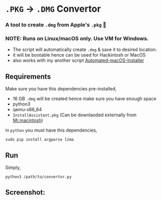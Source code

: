 # `.PKG` -> `.DMG` Convertor
### A tool to create `.dmg` from Apple's `.pkg` 🎊
### NOTE: Runs on Linux/macOS only. Use VM for Windows.
- The script will automatically create `.dmg` & save it to desired location.
- it will be bootable hence can be used for Hackintosh or MacOS
- also works with my another script [Automated-macOS-Installer](https://www.github.com/cdude1909/Automated-macOS-Installer)

## Requirements

Make sure you have this dependencies pre-installed,
- 16 GB `.dmg` will be created hence make sure you have enough space
- python3 
- qemu-x86_64
- `InstallAssistant.pkg` (Can be downlaoded externally from [Mr.macintosh](https://mrmacintosh.com/how-to-download-macos-catalina-mojave-or-high-sierra-full-installers/))

in `python` you must have this dependencies,
```
sudo pip install argparse lzma
```
## Run
Simply,
``` 
python3 /path/to/convertor.py
```

## Screenshot:
